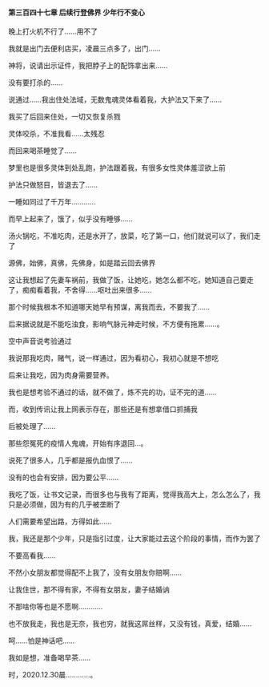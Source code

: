 #### 第三百四十七章 后续行登佛界 少年行不变心

晚上打火机不行了……用不了

我就是出门去便利店买，凌晨三点多了，出门……

神将，说请出示证件，我把脖子上的配饰拿出来……

没有要打杀的……

说通过……我出住处法域，无数鬼魂灵体看着我，大护法又下来了……

我买了后回来住处，一切又恢复杀戮

灵体咬杀，不准我看……太残忍

而回来喝茶睡觉了……

梦里也是很多灵体到处乱跑，护法跟着我，有很多女性灵体羞涩欲上前

护法只做怒目，皆退去了……

一睡如同过了千万年…………

而早上起来了，饿了，似乎没有睡够……

汤火锅吃，不准吃肉，还是水开了，放菜，吃了第一口，他们就说可以了，我们走了

源佛，始佛，真佛，先佛身，如是踏云回去佛界

这让我想起了先妻车祸前，我做了饭，让她吃，她怎么都不吃，她知道自己要走了，痴痴看着我，不舍得……呕吐出来很多……

那个时候我根本不知道哪天她早有预谋，离我而去，不要我了……

后来据说就是不能吃浊食，影响气脉元神走时候，不方便有拖累……。

空中声音说考验通过

我说那我吃肉，赌气，说一样通过，因为看初心，我初心就是不想吃

后来让我吃，因为肉身需要营养。

我也是想考验不通过的话，就不做了，炼不完的功，证不完的道……

而，收到传讯让我上网表示存在，那些还是有想拿借口抓捕我

后被处理了……

那些怨冤死的疫情人鬼魂，开始有序退回…。

说死了很多人，几乎都是报仇血恨了……

没有的也会有安排，因为要公平……

我吃了饭，让书文记录，而很多也与我有了距离，觉得我高大上，怎么怎么了，我只是必须做，因为有的几乎被垄断了

人们需要希望出路，方得如此……

我，我还是那个少年，只是指引过度，让大家能过去这个阶段的事情，而作为罢了

不要高看我……

不然小女朋友都觉得配不上我了，没有女朋友你赔啊……

让我住世，那不得有家，不得有女朋友，妻子结婚讷

不那啥你等也是不愿啊…………

也不放我走，我也是无奈，我也穷，就我这屌丝样，又没有钱，真爱，结婚……

呵……怕是神话吧……

我如是想，准备喝早茶……


时，2020.12.30晨…………。


